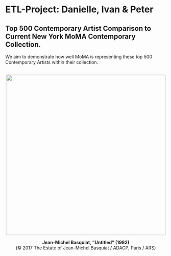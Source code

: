 # ETL-Project: Danielle, Ivan & Peter

## Top 500 Contemporary Artist Comparison to Current New York MoMA Contemporary Collection.<br/>


We aim to demonstrate how well MoMA is representing these top 500 Contemporary Artists within their collection.<br/>
<br/>


<p align="center">
  <img src="https://hyperallergic.com/wp-content/uploads/2017/05/9761-lot-24.jpg" width="500" align="middle">
</p>

<p align="center">
  <strong>Jean-Michel Basquiat, “Untitled” (1982)</strong><br/>  
  (© 2017 The Estate of Jean-Michel Basquiat / ADAGP, Paris / ARS)
</p>
